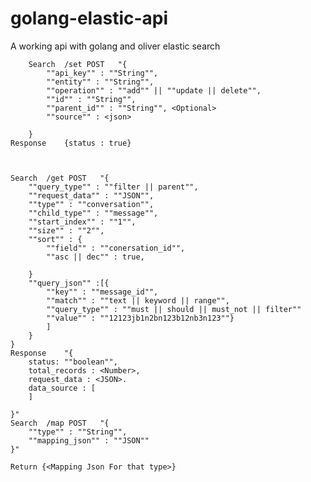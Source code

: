 # golang-elastic-api
A working api with golang and oliver elastic search

		Search	/set POST	"{
			""api_key"" : ""String"",
			""entity"" : ""String"",
			""operation"" : ""add"" || ""update || delete"",
			""id"" : ""String"",
			""parent_id"" : ""String"", <Optional>
			""source"" : <json> 

		}
	Response 	{status : true}



	Search 	/get POST	"{
		""query_type"" : ""filter || parent"",
		""request_data"" : ""JSON"",
		""type"" : ""conversation"",
		""child_type"" : ""message"",
		""start_index"" : ""1"",
		""size"" : ""2"",
		""sort"" : {
			""field"" : ""conersation_id"",
			""asc || dec"" : true,

		}
		""query_json"" :[{
			""key"" : ""message_id"", 
			""match"" : ""text || keyword || range"",
			""query_type"" : ""must || should || must_not || filter""
			""value"" : ""12123jb1n2bn123b12nb3n123""}
			]
		}        
	}
	Response 	"{
	    status: ""boolean"",
	    total_records : <Number>,
	    request_data : <JSON>.
	    data_source : [
	    ]    

	}"
	Search 	/map POST	"{
		""type"" : ""String"",
		""mapping_json"" : ""JSON""
	}"	

	Return {<Mapping Json For that type>}
